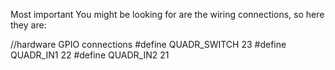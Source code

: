 Most important You might be looking for are the wiring connections, so here they are:

//hardware GPIO connections
#define QUADR_SWITCH	23
#define QUADR_IN1	22
#define QUADR_IN2	21
